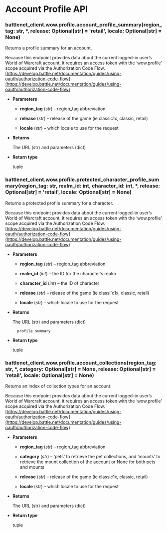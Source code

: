 # Account Profile API


### battlenet_client.wow.profile.account_profile_summary(region_tag: str, \*, release: Optional[str] = 'retail', locale: Optional[str] = None)
Returns a profile summary for an account.

Because this endpoint provides data about the current logged-in user’s World of Warcraft account,
it requires an access token with the ‘wow.profile’ scope acquired via the Authorization Code Flow.
[https://develop.battle.net/documentation/guides/using-oauth/authorization-code-flow](https://develop.battle.net/documentation/guides/using-oauth/authorization-code-flow)


* **Parameters**


    * **region_tag** (*str*) – region_tag abbreviation


    * **release** (*str*) – release of the game (ie classic1x, classic, retail)


    * **locale** (*str*) – which locale to use for the request



* **Returns**

    The URL (str) and parameters (dict)



* **Return type**

    tuple



### battlenet_client.wow.profile.protected_character_profile_summary(region_tag: str, realm_id: int, character_id: int, \*, release: Optional[str] = 'retail', locale: Optional[str] = None)
Returns a protected profile summary for a character.

Because this endpoint provides data about the current logged-in user’s World of Warcraft account,
it requires an access token with the ‘wow.profile’ scope acquired via the Authorization Code Flow.
[https://develop.battle.net/documentation/guides/using-oauth/authorization-code-flow](https://develop.battle.net/documentation/guides/using-oauth/authorization-code-flow)


* **Parameters**


    * **region_tag** (*str*) – region_tag abbreviation


    * **realm_id** (*int*) – the ID for the character’s realm


    * **character_id** (*int*) – the ID of character


    * **release** (*str*) – release of the game (ie classi\`c1x, classic, retail)


    * **locale** (*str*) – which locale to use for the request



* **Returns**

    The URL (str) and parameters (dict)

        profile summary




* **Return type**

    tuple



### battlenet_client.wow.profile.account_collections(region_tag: str, \*, category: Optional[str] = None, release: Optional[str] = 'retail', locale: Optional[str] = None)
Returns an index of collection types for an account.

Because this endpoint provides data about the current logged-in user’s World of Warcraft account,
it requires an access token with the ‘wow.profile’ scope acquired via the Authorization Code Flow.
[https://develop.battle.net/documentation/guides/using-oauth/authorization-code-flow](https://develop.battle.net/documentation/guides/using-oauth/authorization-code-flow)


* **Parameters**


    * **region_tag** (*str*) – region_tag abbreviation


    * **category** (*str*) – ‘pets’ to retrieve the pet collections, and
    ‘mounts’ to retrieve the mount collection of the account or
    None for both pets and mounts


    * **release** (*str*) – release of the game (ie classic1x, classic, retail)


    * **locale** (*str*) – which locale to use for the request



* **Returns**

    The URL (str) and parameters (dict)



* **Return type**

    tuple
